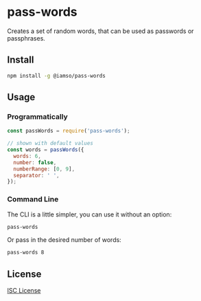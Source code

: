 # pass-words

Creates a set of random words, that can be used as passwords or passphrases.

## Install

```bash
npm install -g @iamso/pass-words
```

## Usage

### Programmatically

```javascript
const passWords = require('pass-words');

// shown with default values
const words = passWords({
  words: 6,
  number: false,
  numberRange: [0, 9],
  separator: ' ',
});
```

### Command Line

The CLI is a little simpler, you can use it without an option:

```bash
pass-words
```

Or pass in the desired number of words:

```bash
pass-words 8
```

## License

[ISC License](LICENSE)
